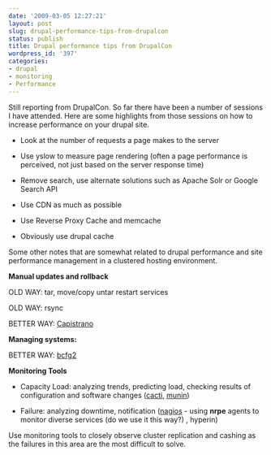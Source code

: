 ```yaml
---
date: '2009-03-05 12:27:21'
layout: post
slug: drupal-performance-tips-from-drupalcon
status: publish
title: Drupal performance tips from DrupalCon
wordpress_id: '397'
categories:
- drupal
- monitoring
- Performance
---
```


Still reporting from DrupalCon. So far there have been a number of sessions I have attended. Here are some highlights from those sessions on how to increase performance on your drupal site.



	
  * Look at the number of requests a page makes to the server

	
  * Use yslow to measure page rendering (often a page performance is perceived, not just based on the server response time)



	
  * Remove search, use alternate solutions such as Apache Solr or Google Search API

	
  * Use CDN as much as possible

	
  * Use Reverse Proxy Cache and memcache

	
  * Obviously use drupal cache


Some other notes that are somewhat related to drupal performance and site performance management in a clustered hosting environment.

**Manual updates and rollback**

OLD WAY: tar, move/copy untar restart services

OLD WAY: rsync

BETTER WAY: [Capistrano ](http://www.capify.org/)

**Managing systems:**

BETTER WAY: [bcfg2](http://trac.mcs.anl.gov/projects/bcfg2)

**Monitoring Tools**



	
  * Capacity Load: analyzing trends, predicting load, checking results of configuration and software changes ([cacti](http://www.cacti.net/), [munin](http://munin.projects.linpro.no/))

	
  * Failure: analyzing downtime, notification ([nagios](http://www.nagios.org/) - using **nrpe** agents to monitor diverse services (do we use it this way?) , hyperin)


Use monitoring tools to closely observe cluster replication and cashing as the failures in this area are the most difficult to solve.
